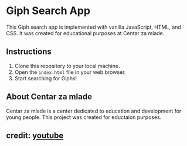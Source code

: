 # Giph Search App

This Giph search app is implemented with vanilla JavaScript, HTML, and CSS. It was created for educational purposes at Centar za mlade.

## Instructions

1. Clone this repository to your local machine.
2. Open the `index.html` file in your web browser.
3. Start searching for Giphs!

## About Centar za mlade

Centar za mlade is a center dedicated to education and development for young people. This project was created for eductaion purposes.

## credit: [youtube](https://www.youtube.com/watch?v=oSrwWZbEAWs&list=PLNCevxogE3fiLT6bEObGeVfHVLnttptKv&index=17)
